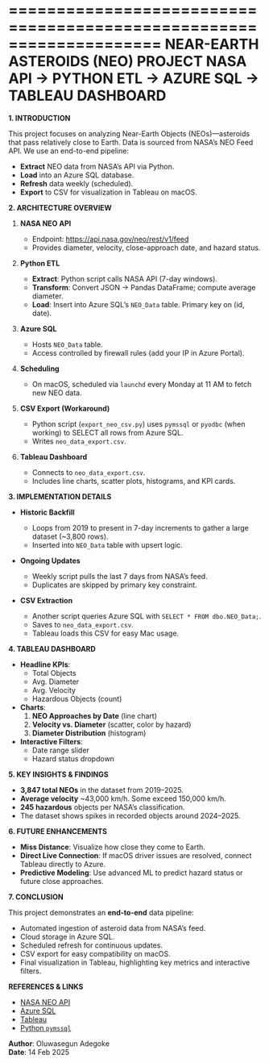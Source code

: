 
====================================================================
                     NEAR-EARTH ASTEROIDS (NEO) PROJECT
            NASA API → PYTHON ETL → AZURE SQL → TABLEAU DASHBOARD
====================================================================

**1. INTRODUCTION**

This project focuses on analyzing Near-Earth Objects (NEOs)—asteroids 
that pass relatively close to Earth. Data is sourced from NASA’s NEO 
Feed API. We use an end-to-end pipeline:

- **Extract** NEO data from NASA’s API via Python.
- **Load** into an Azure SQL database.
- **Refresh** data weekly (scheduled).
- **Export** to CSV for visualization in Tableau on macOS.

**2. ARCHITECTURE OVERVIEW**

1. **NASA NEO API**  
   - Endpoint: https://api.nasa.gov/neo/rest/v1/feed  
   - Provides diameter, velocity, close-approach date, and hazard status.

2. **Python ETL**  
   - **Extract**: Python script calls NASA API (7-day windows).  
   - **Transform**: Convert JSON → Pandas DataFrame; compute average diameter.  
   - **Load**: Insert into Azure SQL’s `NEO_Data` table. Primary key on (id, date).

3. **Azure SQL**  
   - Hosts `NEO_Data` table.  
   - Access controlled by firewall rules (add your IP in Azure Portal).

4. **Scheduling**  
   - On macOS, scheduled via `launchd` every Monday at 11 AM to fetch new NEO data.

5. **CSV Export (Workaround)**  
   - Python script (`export_neo_csv.py`) uses `pymssql` or `pyodbc` (when working) 
     to SELECT all rows from Azure SQL.  
   - Writes `neo_data_export.csv`.

6. **Tableau Dashboard**  
   - Connects to `neo_data_export.csv`.  
   - Includes line charts, scatter plots, histograms, and KPI cards.

**3. IMPLEMENTATION DETAILS**

- **Historic Backfill**  
  - Loops from 2019 to present in 7-day increments to gather a large dataset (~3,800 rows).  
  - Inserted into `NEO_Data` table with upsert logic.  

- **Ongoing Updates**  
  - Weekly script pulls the last 7 days from NASA’s feed.  
  - Duplicates are skipped by primary key constraint.

- **CSV Extraction**  
  - Another script queries Azure SQL with `SELECT * FROM dbo.NEO_Data;`.  
  - Saves to `neo_data_export.csv`.  
  - Tableau loads this CSV for easy Mac usage.

**4. TABLEAU DASHBOARD**

- **Headline KPIs**: 
  - Total Objects
  - Avg. Diameter
  - Avg. Velocity
  - Hazardous Objects (count)
- **Charts**:
  1. **NEO Approaches by Date** (line chart)
  2. **Velocity vs. Diameter** (scatter, color by hazard)
  3. **Diameter Distribution** (histogram)
- **Interactive Filters**:
  - Date range slider
  - Hazard status dropdown

**5. KEY INSIGHTS & FINDINGS**

- **3,847 total NEOs** in the dataset from 2019–2025.
- **Average velocity** ~43,000 km/h. Some exceed 150,000 km/h.
- **245 hazardous** objects per NASA’s classification.
- The dataset shows spikes in recorded objects around 2024–2025.

**6. FUTURE ENHANCEMENTS**

- **Miss Distance**: Visualize how close they come to Earth.
- **Direct Live Connection**: If macOS driver issues are resolved, connect Tableau directly to Azure.
- **Predictive Modeling**: Use advanced ML to predict hazard status or future close approaches.

**7. CONCLUSION**

This project demonstrates an **end-to-end** data pipeline:
- Automated ingestion of asteroid data from NASA’s feed.
- Cloud storage in Azure SQL.
- Scheduled refresh for continuous updates.
- CSV export for easy compatibility on macOS.
- Final visualization in Tableau, highlighting key metrics and interactive filters.


**REFERENCES & LINKS**

- [NASA NEO API](https://api.nasa.gov/)  
- [Azure SQL](https://azure.microsoft.com/en-us/services/sql-database/)  
- [Tableau](https://www.tableau.com/)  
- [Python `pymssql`](https://pymssql.readthedocs.io/)

**Author**: Oluwasegun Adegoke  
**Date**: 14 Feb 2025
